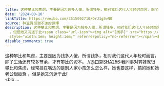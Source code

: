 ```yaml
---
title: 这种攀比和焦虑，主要是因为钱多人傻，所谓钱多，相对我们这代人年轻时而言，除了生活还有较多节余，才有攀比的资本。 //@口算SHA256:我同事对育娃就很攀比和焦...
date: '2024-08-10'
linkTitle: https://weibo.com/3515092710/OrJ1g3wN0
source: 种豆得瓜谢不谦的微博
description: 这种攀比和焦虑，主要是因为钱多人傻，所谓钱多，相对我们这代人年轻时而言，除了生活还有较多节余，才有攀比的资本。 //<a href="https://weibo.com/n/%E5%8F%A3%E7%AE%97SHA256">@口算SHA256</a>:我同事对育娃就很攀比和焦虑，经常挂在嘴边的是别人家小孩怎么怎么样，她也要这样，搞的她和她老公很疲惫
  ，但是她又沉迷于此<span class="url-icon"><img alt="[摊手]" src="https://h5.sinaimg.cn/m/emoticon/icon/default/d_tanshou-fa05d4eacf.png"
  style="width:1em; height:1em;" referrerpolicy="no-referrer"></span><br><blo ...
disable_comments: true
---
```

这种攀比和焦虑，主要是因为钱多人傻，所谓钱多，相对我们这代人年轻时而言，除了生活还有较多节余，才有攀比的资本。 //<a href="https://weibo.com/n/%E5%8F%A3%E7%AE%97SHA256">@口算SHA256</a>:我同事对育娃就很攀比和焦虑，经常挂在嘴边的是别人家小孩怎么怎么样，她也要这样，搞的她和她老公很疲惫 ，但是她又沉迷于此<span class="url-icon"><img alt="[摊手]" src="https://h5.sinaimg.cn/m/emoticon/icon/default/d_tanshou-fa05d4eacf.png" style="width:1em; height:1em;" referrerpolicy="no-referrer"></span><br><blo ...